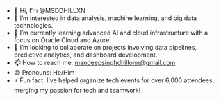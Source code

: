 - 👋 Hi, I’m @MSDDHILLXN
- 👀 I’m interested in data analysis, machine learning, and big data technologies.
- 🌱 I’m currently learning advanced AI and cloud infrastructure with a focus on Oracle Cloud and Azure.
- 💞️ I’m looking to collaborate on projects involving data pipelines, predictive analytics, and dashboard development.
- 📫 How to reach me: mandeepsinghdhillonn@gmail.com
- 😄 Pronouns: He/Him
- ⚡ Fun fact: I’ve helped organize tech events for over 6,000 attendees, merging my passion for tech and teamwork!


<!---
MSDDHILLXN/MSDDHILLXN is a ✨ special ✨ repository because its `README.md` (this file) appears on your GitHub profile.
You can click the Preview link to take a look at your changes.
--->
